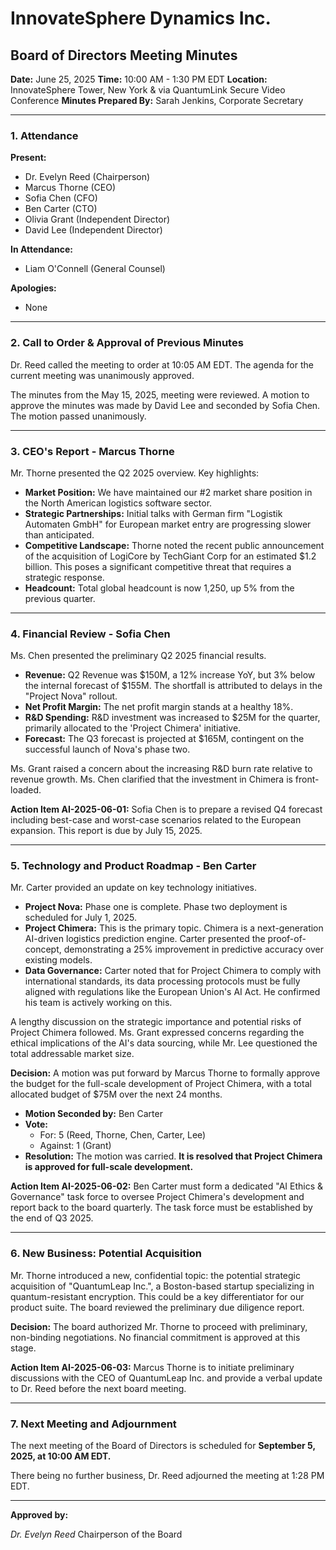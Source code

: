 # InnovateSphere Dynamics Inc.
## Board of Directors Meeting Minutes

**Date:** June 25, 2025
**Time:** 10:00 AM - 1:30 PM EDT
**Location:** InnovateSphere Tower, New York & via QuantumLink Secure Video Conference
**Minutes Prepared By:** Sarah Jenkins, Corporate Secretary

---

### 1. Attendance

**Present:**
* Dr. Evelyn Reed (Chairperson)
* Marcus Thorne (CEO)
* Sofia Chen (CFO)
* Ben Carter (CTO)
* Olivia Grant (Independent Director)
* David Lee (Independent Director)

**In Attendance:**
* Liam O'Connell (General Counsel)

**Apologies:**
* None

---

### 2. Call to Order & Approval of Previous Minutes

Dr. Reed called the meeting to order at 10:05 AM EDT. The agenda for the current meeting was unanimously approved.

The minutes from the May 15, 2025, meeting were reviewed. A motion to approve the minutes was made by David Lee and seconded by Sofia Chen. The motion passed unanimously.

---

### 3. CEO's Report - Marcus Thorne

Mr. Thorne presented the Q2 2025 overview. Key highlights:
* **Market Position:** We have maintained our #2 market share position in the North American logistics software sector.
* **Strategic Partnerships:** Initial talks with German firm "Logistik Automaten GmbH" for European market entry are progressing slower than anticipated.
* **Competitive Landscape:** Thorne noted the recent public announcement of the acquisition of LogiCore by TechGiant Corp for an estimated $1.2 billion. This poses a significant competitive threat that requires a strategic response.
* **Headcount:** Total global headcount is now 1,250, up 5% from the previous quarter.

---

### 4. Financial Review - Sofia Chen

Ms. Chen presented the preliminary Q2 2025 financial results.
* **Revenue:** Q2 Revenue was $150M, a 12% increase YoY, but 3% below the internal forecast of $155M. The shortfall is attributed to delays in the "Project Nova" rollout.
* **Net Profit Margin:** The net profit margin stands at a healthy 18%.
* **R&D Spending:** R&D investment was increased to $25M for the quarter, primarily allocated to the 'Project Chimera' initiative.
* **Forecast:** The Q3 forecast is projected at $165M, contingent on the successful launch of Nova's phase two.

Ms. Grant raised a concern about the increasing R&D burn rate relative to revenue growth. Ms. Chen clarified that the investment in Chimera is front-loaded.

**Action Item AI-2025-06-01:** Sofia Chen is to prepare a revised Q4 forecast including best-case and worst-case scenarios related to the European expansion. This report is due by July 15, 2025.

---

### 5. Technology and Product Roadmap - Ben Carter

Mr. Carter provided an update on key technology initiatives.
* **Project Nova:** Phase one is complete. Phase two deployment is scheduled for July 1, 2025.
* **Project Chimera:** This is the primary topic. Chimera is a next-generation AI-driven logistics prediction engine. Carter presented the proof-of-concept, demonstrating a 25% improvement in predictive accuracy over existing models.
* **Data Governance:** Carter noted that for Project Chimera to comply with international standards, its data processing protocols must be fully aligned with regulations like the European Union's AI Act. He confirmed his team is actively working on this.

A lengthy discussion on the strategic importance and potential risks of Project Chimera followed. Ms. Grant expressed concerns regarding the ethical implications of the AI's data sourcing, while Mr. Lee questioned the total addressable market size.

**Decision:** A motion was put forward by Marcus Thorne to formally approve the budget for the full-scale development of Project Chimera, with a total allocated budget of $75M over the next 24 months.
* **Motion Seconded by:** Ben Carter
* **Vote:**
    * For: 5 (Reed, Thorne, Chen, Carter, Lee)
    * Against: 1 (Grant)
* **Resolution:** The motion was carried. **It is resolved that Project Chimera is approved for full-scale development.**

**Action Item AI-2025-06-02:** Ben Carter must form a dedicated "AI Ethics & Governance" task force to oversee Project Chimera's development and report back to the board quarterly. The task force must be established by the end of Q3 2025.

---

### 6. New Business: Potential Acquisition

Mr. Thorne introduced a new, confidential topic: the potential strategic acquisition of "QuantumLeap Inc.", a Boston-based startup specializing in quantum-resistant encryption. This could be a key differentiator for our product suite. The board reviewed the preliminary due diligence report.

**Decision:** The board authorized Mr. Thorne to proceed with preliminary, non-binding negotiations. No financial commitment is approved at this stage.

**Action Item AI-2025-06-03:** Marcus Thorne is to initiate preliminary discussions with the CEO of QuantumLeap Inc. and provide a verbal update to Dr. Reed before the next board meeting.

---

### 7. Next Meeting and Adjournment

The next meeting of the Board of Directors is scheduled for **September 5, 2025, at 10:00 AM EDT.**

There being no further business, Dr. Reed adjourned the meeting at 1:28 PM EDT.

---

**Approved by:**

*Dr. Evelyn Reed*
Chairperson of the Board